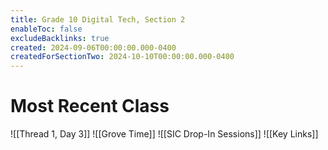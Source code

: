 ```yaml
---
title: Grade 10 Digital Tech, Section 2
enableToc: false
excludeBacklinks: true
created: 2024-09-06T00:00:00.000-0400
createdForSectionTwo: 2024-10-10T00:00:00.000-0400
---
```

# Most Recent Class
![[Thread 1, Day 3]]
![[Grove Time]]
![[SIC Drop-In Sessions]]
![[Key Links]]